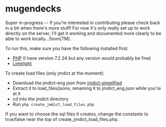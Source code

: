# mugendecks

Super in-progress -- If you're interested in contributing please check back in a bit when there's more stuff! For now it's only really set up to work directly on the server, I'll get it working and documented more clearly to be able to work locally...Soon(TM).

To run this, make sure you have the following installed first:
* [PHP](https://www.php.net/manual/en/install.php) (I have version 7.2.24 but any version would probably be fine)
* [Limelight](https://github.com/nihongodera/limelight)


To create load files (only jmdict at the moment):
* Download the jmdict-eng json from [jmdict-simplified](https://github.com/scriptin/jmdict-simplified/releases/tag/3.5.0+20230522121815)
* Extract it to load_files/jsons, renaming it to jmdict_eng.json while you're at it
* cd into the jmdict directory
* Run `php create_jmdict_load_files.php`

If you want to choose the sql files it creates, change the constants to true/false near the top of create_jmdict_load_files.php.